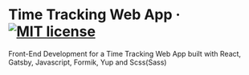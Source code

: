 # Time Tracking Web App · [![MIT license](https://img.shields.io/badge/License-MIT-blue.svg)](https://lbesson.mit-license.org/)

Front-End Development for a Time Tracking Web App built with React, Gatsby, Javascript, Formik, Yup and Scss(Sass)

